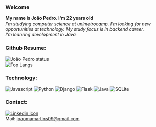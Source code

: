 ### Welcome 

**My name is João Pedro. I'm 22 years old** <br>
*I'm studying computer science at unimetrocamp. I'm looking for new opportunities at technology. My study focus is in backend career.* <br>
*I'm leanring development in Java*

### Github Resume:
![João Pedro status](https://github-readme-stats.vercel.app/api?username=jpp09&show_icons=true&theme=radical)<br>
![Top Langs](https://github-readme-stats.vercel.app/api/top-langs/?username=jpp09&hide_progress=true)

### Technology:

![Javascript](https://img.shields.io/badge/JavaScript-F7DF1E?style=for-the-badge&logo=javascript&logoColor=black)
![Python](https://img.shields.io/badge/Python-14354C?style=for-the-badge&logo=python&logoColor=white)
![Django](https://img.shields.io/badge/Django-092E20?style=for-the-badge&logo=django&logoColor=white)
![Flask](https://img.shields.io/badge/Flask-000000?style=for-the-badge&logo=flask&logoColor=white)
![Java](https://img.shields.io/badge/Java-ED8B00?style=for-the-badge&logo=openjdk&logoColor=white)
![SQLite](https://img.shields.io/badge/SQLite-07405E?style=for-the-badge&logo=sqlite&logoColor=white)

### Contact:

[![Linkedin icon](https://img.shields.io/badge/LinkedIn-0077B5?style=for-the-badge&logo=linkedin&logoColor=white)](https://www.linkedin.com/in/joaopedroomartins/) <br>
Mail: joaomamartins09@gmail.com

